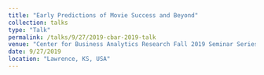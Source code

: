 ```yaml
---
title: "Early Predictions of Movie Success and Beyond"
collection: talks
type: "Talk"
permalink: /talks/9/27/2019-cbar-2019-talk
venue: "Center for Business Analytics Research Fall 2019 Seminar Series (CBAR)"
date: 9/27/2019
location: "Lawrence, KS, USA"
---
```

